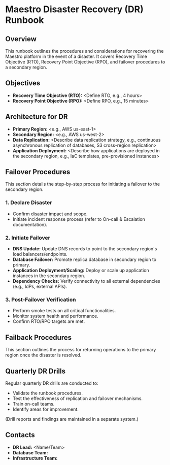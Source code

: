 # Maestro Disaster Recovery (DR) Runbook

## Overview

This runbook outlines the procedures and considerations for recovering the Maestro platform in the event of a disaster. It covers Recovery Time Objective (RTO), Recovery Point Objective (RPO), and failover procedures to a secondary region.

## Objectives

*   **Recovery Time Objective (RTO):** <Define RTO, e.g., 4 hours>
*   **Recovery Point Objective (RPO):** <Define RPO, e.g., 15 minutes>

## Architecture for DR

*   **Primary Region:** <e.g., AWS us-east-1>
*   **Secondary Region:** <e.g., AWS us-west-2>
*   **Data Replication:** <Describe data replication strategy, e.g., continuous asynchronous replication of databases, S3 cross-region replication>
*   **Application Deployment:** <Describe how applications are deployed in the secondary region, e.g., IaC templates, pre-provisioned instances>

## Failover Procedures

This section details the step-by-step process for initiating a failover to the secondary region.

### 1. Declare Disaster

*   Confirm disaster impact and scope.
*   Initiate incident response process (refer to On-call & Escalation documentation).

### 2. Initiate Failover

*   **DNS Update:** Update DNS records to point to the secondary region's load balancers/endpoints.
*   **Database Failover:** Promote replica database in secondary region to primary.
*   **Application Deployment/Scaling:** Deploy or scale up application instances in the secondary region.
*   **Dependency Checks:** Verify connectivity to all external dependencies (e.g., IdPs, external APIs).

### 3. Post-Failover Verification

*   Perform smoke tests on all critical functionalities.
*   Monitor system health and performance.
*   Confirm RTO/RPO targets are met.

## Failback Procedures

This section outlines the process for returning operations to the primary region once the disaster is resolved.

## Quarterly DR Drills

Regular quarterly DR drills are conducted to:
*   Validate the runbook procedures.
*   Test the effectiveness of replication and failover mechanisms.
*   Train on-call teams.
*   Identify areas for improvement.

(Drill reports and findings are maintained in a separate system.)

## Contacts

*   **DR Lead:** <Name/Team>
*   **Database Team:** <Contact>
*   **Infrastructure Team:** <Contact>
